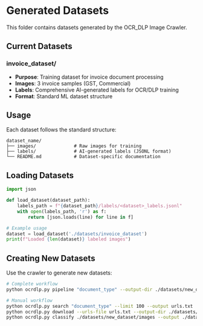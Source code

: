# Generated Datasets

This folder contains datasets generated by the OCR_DLP Image Crawler.

## Current Datasets

### invoice_dataset/
- **Purpose**: Training dataset for invoice document processing
- **Images**: 3 invoice samples (GST, Commercial)
- **Labels**: Comprehensive AI-generated labels for OCR/DLP training
- **Format**: Standard ML dataset structure

## Usage

Each dataset follows the standard structure:
```
dataset_name/
├── images/              # Raw images for training
├── labels/              # AI-generated labels (JSONL format)
└── README.md            # Dataset-specific documentation
```

## Loading Datasets

```python
import json

def load_dataset(dataset_path):
    labels_path = f"{dataset_path}/labels/<dataset>_labels.jsonl"
    with open(labels_path, 'r') as f:
        return [json.loads(line) for line in f]

# Example usage
dataset = load_dataset('./datasets/invoice_dataset')
print(f"Loaded {len(dataset)} labeled images")
```

## Creating New Datasets

Use the crawler to generate new datasets:

```bash
# Complete workflow
python ocrdlp.py pipeline "document_type" --output-dir ./datasets/new_dataset --limit 100

# Manual workflow
python ocrdlp.py search "document_type" --limit 100 --output urls.txt
python ocrdlp.py download --urls-file urls.txt --output-dir ./datasets/new_dataset/images
python ocrdlp.py classify ./datasets/new_dataset/images --output ./datasets/new_dataset/labels/new_dataset_labels.jsonl
``` 